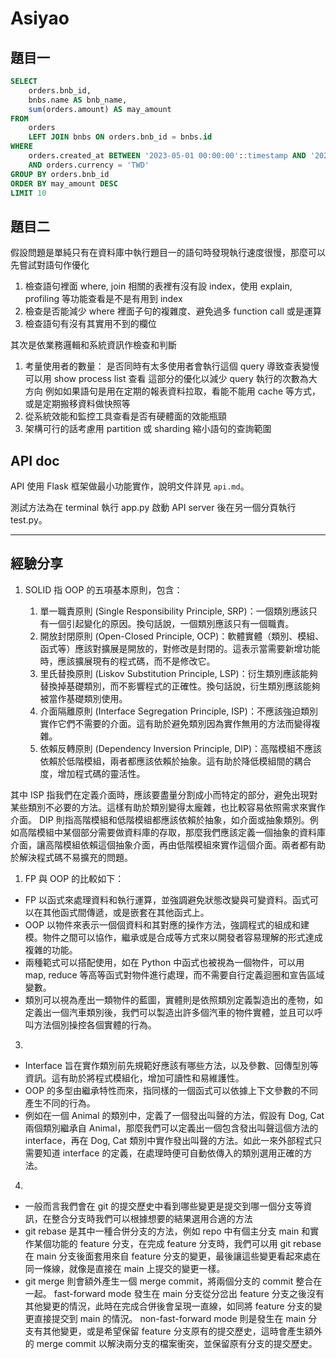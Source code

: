 # Asiyao

## 題目一

```sql
SELECT
    orders.bnb_id,
    bnbs.name AS bnb_name,
    sum(orders.amount) AS may_amount
FROM
    orders
    LEFT JOIN bnbs ON orders.bnb_id = bnbs.id
WHERE
    orders.created_at BETWEEN '2023-05-01 00:00:00'::timestamp AND '2023-06-01 00:00:00'::timestamp
    AND orders.currency = 'TWD'
GROUP BY orders.bnb_id
ORDER BY may_amount DESC
LIMIT 10
```

## 題目二

假設問題是單純只有在資料庫中執行題目一的語句時發現執行速度很慢，那麼可以先嘗試對語句作優化

1. 檢查語句裡面 where, join 相關的表裡有沒有設 index，使用 explain, profiling 等功能查看是不是有用到 index
2. 檢查是否能減少 where 裡面子句的複雜度、避免過多 function call 或是運算
3. 檢查語句有沒有其實用不到的欄位

其次是依業務邏輯和系統資訊作檢查和判斷

1. 考量使用者的數量：
   是否同時有太多使用者會執行這個 query 導致查表變慢
   可以用 show process list 查看
   這部分的優化以減少 query 執行的次數為大方向
   例如如果語句是用在定期的報表資料拉取，看能不能用 cache 等方式，或是定期搬移資料做快照等
2. 從系統效能和監控工具查看是否有硬體面的效能瓶頸
3. 架構可行的話考慮用 partition 或 sharding 縮小語句的查詢範圍

## API doc

API 使用 Flask 框架做最小功能實作，說明文件詳見 `api.md`。

測試方法為在 terminal 執行 app.py 啟動 API server 後在另一個分頁執行 test.py。

----

## 經驗分享

1. SOLID 指 OOP 的五項基本原則，包含：

   1. 單一職責原則 (Single Responsibility Principle, SRP)：一個類別應該只有一個引起變化的原因。換句話說，一個類別應該只有一個職責。
   2. 開放封閉原則 (Open-Closed Principle, OCP)：軟體實體（類別、模組、函式等）應該對擴展是開放的，對修改是封閉的。這表示當需要新增功能時，應該擴展現有的程式碼，而不是修改它。
   3. 里氏替換原則 (Liskov Substitution Principle, LSP)：衍生類別應該能夠替換掉基礎類別，而不影響程式的正確性。換句話說，衍生類別應該能夠被當作基礎類別使用。
   4. 介面隔離原則 (Interface Segregation Principle, ISP)：不應該強迫類別實作它們不需要的介面。這有助於避免類別因為實作無用的方法而變得複雜。
   5. 依賴反轉原則 (Dependency Inversion Principle, DIP)：高階模組不應該依賴於低階模組，兩者都應該依賴於抽象。這有助於降低模組間的耦合度，增加程式碼的靈活性。

其中 ISP 指我們在定義介面時，應該要盡量分割成小而特定的部分，避免出現對某些類別不必要的方法。這樣有助於類別變得太龐雜，也比較容易依照需求來實作介面。
DIP 則指高階模組和低階模組都應該依賴於抽象，如介面或抽象類別。例如高階模組中某個部分需要做資料庫的存取，那麼我們應該定義一個抽象的資料庫介面，讓高階模組依賴這個抽象介面，再由低階模組來實作這個介面。兩者都有助於解決程式碼不易擴充的問題。

1. FP 與 OOP 的比較如下：

- FP 以函式來處理資料和執行運算，並強調避免狀態改變與可變資料。函式可以在其他函式間傳遞，或是嵌套在其他函式上。
- OOP 以物件來表示一個個資料和其對應的操作方法，強調程式的組成和建模。物件之間可以協作，繼承或是合成等方式來以開發者容易理解的形式達成複雜的功能。
- 兩種範式可以搭配使用，如在 Python 中函式也被視為一個物件，可以用 map, reduce 等高等函式對物件進行處理，而不需要自行定義迴圈和宣告區域變數。
- 類別可以視為產出一類物件的藍圖，實體則是依照類別定義製造出的產物，如定義出一個汽車類別後，我們可以製造出許多個汽車的物件實體，並且可以呼叫方法個別操控各個實體的行為。

3.  

- Interface 旨在實作類別前先規範好應該有哪些方法，以及參數、回傳型別等資訊。這有助於將程式模組化，增加可讀性和易維護性。
- OOP 的多型由繼承特性而來，指同樣的一個函式可以依據上下文參數的不同產生不同的行為。
- 例如在一個 Animal 的類別中，定義了一個發出叫聲的方法，假設有 Dog, Cat 兩個類別繼承自 Animal，那麼我們可以定義出一個包含發出叫聲這個方法的 interface，再在 Dog, Cat 類別中實作發出叫聲的方法。如此一來外部程式只需要知道 interface 的定義，在處理時便可自動依傳入的類別選用正確的方法。

4.  

- 一般而言我們會在 git 的提交歷史中看到哪些變更是提交到哪一個分支等資訊，在整合分支時我們可以根據想要的結果選用合適的方法
- git rebase 是其中一種合併分支的方法，例如 repo 中有個主分支 main 和實作某個功能的 feature 分支，在完成 feature 分支時，我們可以用 git rebase 在 main 分支後面套用來自 feature 分支的變更，最後讓這些變更看起來處在同一條線，就像是直接在 main 上提交的變更一樣。
- git merge 則會額外產生一個 merge commit，將兩個分支的 commit 整合在一起。
  fast-forward mode 發生在 main 分支從分岔出 feature 分支之後沒有其他變更的情況，此時在完成合併後會呈現一直線，如同將 feature 分支的變更直接提交到 main 的情況。
  non-fast-forward mode 則是發生在 main 分支有其他變更，或是希望保留 feature 分支原有的提交歷史，這時會產生額外的 merge commit 以解決兩分支的檔案衝突，並保留原有分支的提交歷史。
